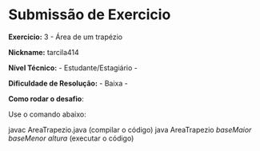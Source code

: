 # Submissão de Exercicio

**Exercicio:** 3 - Área de um trapézio

**Nickname:** tarcila414

**Nível Técnico:** - Estudante/Estagiário -

**Dificuldade de Resolução:** - Baixa -

**Como rodar o desafio**:

Use o comando abaixo:

javac AreaTrapezio.java (compilar o código)
java AreaTrapezio _baseMaior_ _baseMenor_ _altura_ (executar o código)
